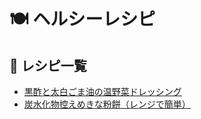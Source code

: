 # 🍽️ ヘルシーレシピ

## 📘 レシピ一覧

- [黒酢と太白ごま油の温野菜ドレッシング](warm-veggie-dressing1.md)
- [炭水化物控えめきな粉餅（レンジで簡単）](kinako-mochi.md)
